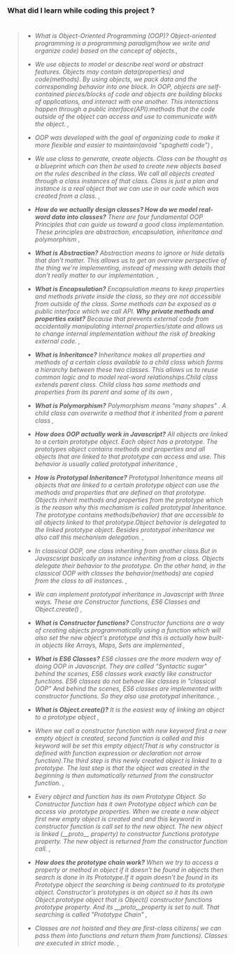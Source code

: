 ### What did I learn while coding this project ?

> #
>
> - _What is Object-Oriented Programming (OOP)? Object-oriented programming is a programming paradigm(how we write and organize code) based on the concept of objects.,_
> - _We use objects to model or describe real word or abstract features. Objects may contain data(properties) and code(methods). By using objects, we pack data and the corresponding behavior into one block. In OOP, objects are self-contained pieces/blocks of code and objects are building blocks of applications, and interact with one another. This interactions happen through a public interface(API):methods that the code outside of the object can access and use to communicate with the object. ,_
> - _OOP was developed with the goal of organizing code to make it more flexible and easier to maintain(avoid "spaghetti code") ,_
> - _We use class to generate, create objects. Class can be thought as a blueprint which can then be used to create new objects based on the rules described in the class. We call all objects created through a class instances of that class. Class is just a plan and instance is a real object that we can use in our code which was created from a class. ,_
> - _**How do we actually design classes? How do we model real-word data into classes?** There are four fundamental OOP Principles that can guide us toward a good class implementation. These principles are abstraction, encapsulation, inheritance and polymorphism ,_
> - _**What is Abstraction?** Abstraction means to ignore or hide details that don't matter. This allows us to get an overview perspective of the thing we're implementing, instead of messing with details that don't really matter to our implementation. ,_
> - _**What is Encapsulation?** Encapsulation means to keep properties and methods private inside the class, so they are not accessible from outside of the class. Some methods can be exposed as a public interface which we call API. **Why private methods and properties exist?** Because that prevents external code from accidentally manipulating internal properties/state and allows us to change internal implementation without the risk of breaking external code. ,_
> - _**What is Inheritance?** Inheritance makes all properties and methods of a certain class available to a child class which forms a hierarchy between these two classes. This allows us to reuse common logic and to model real-word relationships.Child class extends parent class. Child class has some methods and properties from its parent and some of its own ,_
> - _**What is Polymorphism?** Polymorphism means "many shapes" . A child class can overwrite a method that it inherited from a parent class ,_
> - _**How does OOP actually work in Javascript?** All objects are linked to a certain prototype object. Each object has a prototype. The prototypes object contains methods and properties and all objects that are linked to that prototype can access and use. This behavior is usually called prototypal inheritance ,_
> - _**How is Prototypal Inheritance?** Prototypal Inheritance means all objects that are linked to a certain prototype object can use the methods and properties that are defined on that prototype. Objects inherit methods and properties from the prototype which is the reason why this mechanism is called prototypal Inheritance. The prototype contains methods(behavior) that are accessible to all objects linked to that prototype.Object behavior is delegated to the linked prototype object. Besides prototypal inheritance we also call this mechanism delegation. ,_
> - _In classical OOP, one class inheriting from another class.But in Javascsript basically an instance inheriting from a class. Objects delegate their behavior to the prototype. On the other hand, in the classical OOP with classes the behavior(methods) are copied from the class to all instances. ,_
> - _We can implement prototypal inheritance in Javascript with three ways. These are Constructor functions, ES6 Classes and Object.create() ,_
> - _**What is Constructor functions?** Constructor functions are a way of creating objects programmatically using a function which will also set the new object's prototype and this is actually how built-in objects like Arrays, Maps, Sets are implemented ,_
> - _**What is ES6 Classes?** ES6 classes are the more modern way of doing OOP in Javascript. They are called "Syntactic sugar" behind the scenes, ES6 classes work exactly like constructor functions. ES6 classes do not behave like classes in "classical OOP" And behind the scenes, ES6 classes are implemented with constructor functions. So they also use prototypal inheritance. ,_
> - _**What is Object.create()?** It is the easiest way of linking an object to a prototype object ,_
> - _When we call a constructor function with new keyword first a new empty object is created, second function is called and this keyword will be set this empty object(That is why constructor is defined with function expression or declaration not arrow function).The third step is this newly created object is linked to a prototype. The last step is that the object was created in the beginning is then automatically returned from the constructor function. ,_
> - _Every object and function has its own Prototype Object. So Constructor function has it own Prototype object which can be access via .prototype properties. When we create a new object first new empty object is created and and this keyword in constructor function is call set to the new object. The new object is linked (\_\_proto\_\_ property) to constructor functions prototype property. The new object is returned from the constructor function call. ,_
>
> - _**How does the prototype chain work?** When we try to access a property or method in object if it doesn't be found in objects then search is done in its Prototype.If it again doesn't be found in its Prototype object the searching is being continued to its prototype object. Constructor's prototypes is an object so it has its own Object.prototype object that is Object() constructor functions prototype property. And its \_\_proto\_\_property is set to null. That searching is called "Prototype Chain" ,_
> - _Classes are not hoisted and they are first-class citizens( we can pass them into functions and return them from functions). Classes are executed in strict mode. ,_
>
> #
